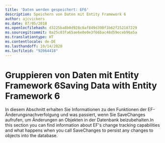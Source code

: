 ```yaml
---
title: 'Daten werden gespeichert: EF6'
description: Speichern von Daten mit Entity Framework 6
author: ajcvickers
ms.date: 07/05/2018
ms.openlocfilehash: d3225ba8b0d928c8af849d390f1b62f252187229
ms.sourcegitcommit: 0a25c03fa65ae6e0e0e3f66bac48d59eceb96a5a
ms.translationtype: HT
ms.contentlocale: de-DE
ms.lasthandoff: 10/14/2020
ms.locfileid: "92064418"
---
```

# <a name="saving-data-with-entity-framework-6"></a><span data-ttu-id="d35bc-103">Gruppieren von Daten mit Entity Framework 6</span><span class="sxs-lookup"><span data-stu-id="d35bc-103">Saving Data with Entity Framework 6</span></span>

<span data-ttu-id="d35bc-104">In diesem Abschnitt erhalten Sie Informationen zu den Funktionen der EF-Änderungsnachverfolgung und was passiert, wenn Sie SaveChanges aufrufen, um Änderungen an Objekten in der Datenbank beizubehalten.</span><span class="sxs-lookup"><span data-stu-id="d35bc-104">In this section you can find information about EF's change tracking capabilities and what happens when you call SaveChanges to persist any changes to objects into the database.</span></span>
